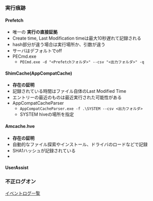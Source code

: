### 実行痕跡
#### Prefetch
* 唯一の __実行の直接証拠__
* Create time, Last Modification timeは最大10秒遅れて記録される
* hash部分が違う場合は実行場所か、引数が違う
* サーバはデフォルトでoff
* PECmd.exe
  * `PECmd.exe -d "<Prefetchフォルダ>" --csv "<出力フォルダ>" -q`

#### ShimCache(AppCompatCache)
* __存在の証明__
* 記録されている時間はファイル自体のLast Modified Time
* エントリーの最近のものは最近実行された可能性がある
* AppCompatCacheParser
  * `AppCompatCacheParser.exe -f .\SYSTEM --csv <出力フォルダ>`
  * SYSTEM hiveの場所を指定 


#### Amcache.hve
* __存在の証明__
* 自動的なファイル探索やインストール、ドライバのロードなどで記録
* SHA1ハッシュが記録されている
* 

#### UserAssist

### 不正ログオン
[イベントログ一覧](/イベントログ.)
